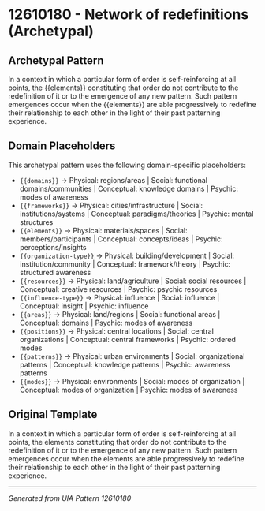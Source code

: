 # 12610180 - Network of redefinitions (Archetypal)

## Archetypal Pattern

In a context in which a particular form of order is self-reinforcing at all points, the {{elements}} constituting that order do not contribute to the redefinition of it or to the emergence of any new pattern. Such pattern emergences occur when the {{elements}} are able progressively to redefine their relationship to each other in the light of their past patterning experience.

## Domain Placeholders

This archetypal pattern uses the following domain-specific placeholders:

- `{{domains}}` → Physical: regions/areas | Social: functional domains/communities | Conceptual: knowledge domains | Psychic: modes of awareness
- `{{frameworks}}` → Physical: cities/infrastructure | Social: institutions/systems | Conceptual: paradigms/theories | Psychic: mental structures
- `{{elements}}` → Physical: materials/spaces | Social: members/participants | Conceptual: concepts/ideas | Psychic: perceptions/insights
- `{{organization-type}}` → Physical: building/development | Social: institution/community | Conceptual: framework/theory | Psychic: structured awareness
- `{{resources}}` → Physical: land/agriculture | Social: social resources | Conceptual: creative resources | Psychic: psychic resources
- `{{influence-type}}` → Physical: influence | Social: influence | Conceptual: insight | Psychic: influence
- `{{areas}}` → Physical: land/regions | Social: functional areas | Conceptual: domains | Psychic: modes of awareness
- `{{positions}}` → Physical: central locations | Social: central organizations | Conceptual: central frameworks | Psychic: ordered modes
- `{{patterns}}` → Physical: urban environments | Social: organizational patterns | Conceptual: knowledge patterns | Psychic: awareness patterns
- `{{modes}}` → Physical: environments | Social: modes of organization | Conceptual: modes of organization | Psychic: modes of awareness

## Original Template

In a context in which a particular form of order is self-reinforcing at all points, the elements constituting that order do not contribute to the redefinition of it or to the emergence of any new pattern. Such pattern emergences occur when the elements are able progressively to redefine their relationship to each other in the light of their past patterning experience.

---
*Generated from UIA Pattern 12610180*
